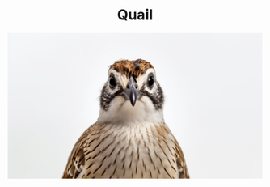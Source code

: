 <h1 align="center"> Quail </h1>

<p align="center" width="100%"><img src="../../../images/quail.png" /></p>
